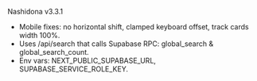 
Nashidona v3.3.1
- Mobile fixes: no horizontal shift, clamped keyboard offset, track cards width 100%.
- Uses /api/search that calls Supabase RPC: global_search & global_search_count.
- Env vars: NEXT_PUBLIC_SUPABASE_URL, SUPABASE_SERVICE_ROLE_KEY.
